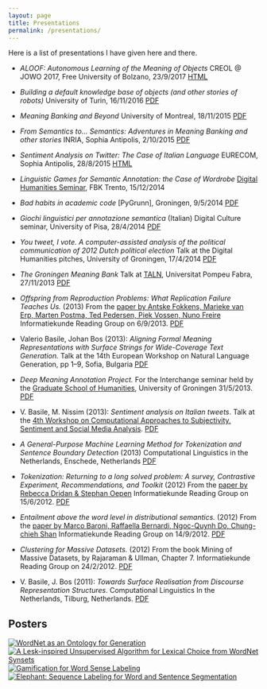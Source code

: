 ```yaml
---
layout: page
title: Presentations
permalink: /presentations/
---
```


Here is a list of presentations I have given here and there.

- *ALOOF: Autonomous Learning of the Meaning of Objects*
  CREOL @ JOWO 2017, Free University of Bolzano, 23/9/2017
  [HTML](ALOOF/)

- *Building a default knowledge base of objects (and other stories of robots)*
  University of Turin, 16/11/2016
  [PDF](Unito2016.pdf)

- *Meaning Banking and Beyond*
  University of Montreal, 18/11/2015
  [PDF](MeaningBankingAndBeyond.pdf)

- *From Semantics to... Semantics: Adventures in Meaning Banking and other stories*
  INRIA, Sophia Antipolis, 2/10/2015
  [PDF](Wimmics2015.pdf)

- *Sentiment Analysis on Twitter: The Case of Italian Language*
  EURECOM, Sophia Antipolis, 28/8/2015
  [HTML](EURECOM2015/)

- *Linguistic Games for Semantic Annotation: the Case of Wordrobe*
  [Digital Humanities Seminar](https://dh.fbk.eu/events/LinguisticGamesSeminar), FBK Trento, 15/12/2014

- *Bad habits in academic code*
  [PyGrunn], Groningen, 9/5/2014
  [PDF](badhabits.pdf)

- *Giochi linguistici per annotazione semantica* (Italian)
  Digital Culture seminar, University of Pisa, 28/4/2014
  [PDF](wordrobe_unipi.pdf)

- *You tweet, I vote. A computer-assisted analysis of the political
  communication of 2012 Dutch political election*
  Talk at the Digital Humanities pitches,
  University of Groningen, 17/4/2014
  [PDF](YouTweetIVote.pdf)

- *The Groningen Meaning Bank*
  Talk at <a href="http://taln.upf.edu/">TALN</a>,
  Universitat Pompeu Fabra, 27/11/2013
  [PDF](GMB.pdf)

- *Offspring from Reproduction Problems: What Replication Failure Teaches Us.* (2013)
  From the <a href="http://aclweb.org/anthology/P/P13/P13-1166.pdf">
  paper by Antske Fokkens, Marieke van Erp, Marten Postma, Ted Pedersen, Piek Vossen, Nuno Freire</a>
  Informatiekunde Reading Group on 6/9/2013.
  [PDF](reproducibility.pdf)

- Valerio Basile, Johan Bos (2013):
  *Aligning Formal Meaning Representations with Surface Strings for Wide-Coverage Text Generation.*
  Talk at the 14th European Workshop on Natural Language Generation, pp 1&ndash;9, Sofia, Bulgaria
  [PDF](ENLG2013.pdf)

- *Deep Meaning Annotation Project.*
  For the Interchange seminar held by the <a href="http://www.rug.nl/research/gradschool-humanities/">
  Graduate School of Humanities</a>, University of Groningen 31/5/2013.
  [PDF](interchange.pdf)

- V. Basile, M. Nissim (2013):
  *Sentiment analysis on Italian tweets*.
  Talk at the <a href="http://optima.jrc.it/wassa2013/">
  4th Workshop on Computational Approaches to Subjectivity,
  Sentiment and Social Media Analysis</a>.
  [PDF](twita_slides.pdf)


- *A General-Purpose Machine Learning Method for
Tokenization and Sentence Boundary Detection* (2013)
  Computational Linguistics in the Netherlands, Enschede, Netherlands
  [PDF](CLIN2013.pdf)

- *Tokenization: Returning to a long solved problem:
  A survey, Contrastive Experiment, Recommendations, and Toolkit* (2012)
  From the <a href="http://aclweb.org/anthology-new/P/P12/P12-2074.pdf">
  paper by Rebecca Dridan &amp; Stephan Oepen</a>
  Informatiekunde Reading Group on 15/6/2012.
  [PDF](rg_tokenization.pdf)

- *Entailment above the word level in distributional semantics.* (2012)
  From the <a href="http://aclweb.org/anthology-new/E/E12/E12-1004.pdf">
  paper by Marco Baroni, Raffaella Bernardi, Ngoc-Quynh Do, Chung-chieh Shan</a>
  Informatiekunde Reading Group on 14/9/2012.
  [PDF](E12-1004.pdf)

- *Clustering for Massive Datasets.* (2012)
  From the book Mining of Massive Datasets, by Rajaraman &amp; Ullman, Chapter 7.
  Informatiekunde Reading Group on 24/2/2012.
  [PDF](Clustering.pdf)

- V. Basile, J. Bos (2011):
   *Towards Surface Realisation from Discourse Representation Structures*.
  Computational Linguistics In the Netherlands, Tilburg, Netherlands.
  [PDF](CLIN2012.pdf)

Posters
-------

[![WordNet as an Ontology for Generation](posters/WebNLG2015.png)](posters/WebNLG2015.pdf)
[![A Lesk-inspired Unsupervised Algorithm for Lexical Choice from WordNet Synsets](posters/CLiC-it.png)](posters/CLiC-it.pdf)
[![Gamification for Word Sense Labeling](posters/senses.png)](posters/senses.pdf)
[![Elephant: Sequence Labeling for Word and Sentence Segmentation](posters/elephant.png)](posters/elephant.pdf)

